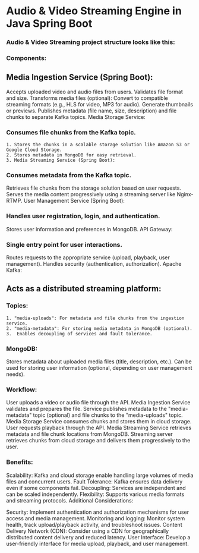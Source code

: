 # Audio & Video Streaming Engine in Java Spring Boot 
### Audio & Video Streaming project structure looks like this:

### Components:

##  Media Ingestion Service (Spring Boot):

Accepts uploaded video and audio files from users.
Validates file format and size.
Transforms media files (optional):
Convert to compatible streaming formats (e.g., HLS for video, MP3 for audio).
Generate thumbnails or previews.
Publishes metadata (file name, size, description) and file chunks to separate Kafka topics.
Media Storage Service:

### Consumes file chunks from the Kafka topic.
    1. Stores the chunks in a scalable storage solution like Amazon S3 or Google Cloud Storage.
    2. Stores metadata in MongoDB for easy retrieval.
    3. Media Streaming Service (Spring Boot):

### Consumes metadata from the Kafka topic.
Retrieves file chunks from the storage solution based on user requests.
Serves the media content progressively using a streaming server like Nginx-RTMP.
User Management Service (Spring Boot):

### Handles user registration, login, and authentication.
Stores user information and preferences in MongoDB.
API Gateway:

### Single entry point for user interactions.
Routes requests to the appropriate service (upload, playback, user management).
Handles security (authentication, authorization).
Apache Kafka:

## Acts as a distributed streaming platform:
### Topics:
    1. "media-uploads": For metadata and file chunks from the ingestion service.
    2. "media-metadata": For storing media metadata in MongoDB (optional).
    3.  Enables decoupling of services and fault tolerance.


### MongoDB:
Stores metadata about uploaded media files (title, description, etc.).
Can be used for storing user information (optional, depending on user management needs).

### Workflow:
User uploads a video or audio file through the API.
Media Ingestion Service validates and prepares the file.
Service publishes metadata to the "media-metadata" topic (optional) and file chunks to the "media-uploads" topic.
Media Storage Service consumes chunks and stores them in cloud storage.
User requests playback through the API.
Media Streaming Service retrieves metadata and file chunk locations from MongoDB.
Streaming server retrieves chunks from cloud storage and delivers them progressively to the user.

### Benefits:
Scalability: Kafka and cloud storage enable handling large volumes of media files and concurrent users.
Fault Tolerance: Kafka ensures data delivery even if some components fail.
Decoupling: Services are independent and can be scaled independently.
Flexibility: Supports various media formats and streaming protocols.
Additional Considerations:

Security: Implement authentication and authorization mechanisms for user access and media management.
Monitoring and logging: Monitor system health, track upload/playback activity, and troubleshoot issues.
Content Delivery Network (CDN): Consider using a CDN for geographically distributed content delivery and reduced latency.
User Interface: Develop a user-friendly interface for media upload, playback, and user management.

